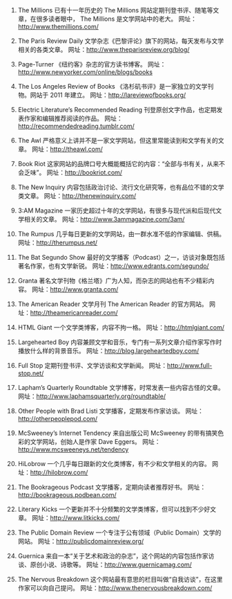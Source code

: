 1. The Millions
已有十一年历史的 The Millions 网站定期刊登书评、随笔等文章，在很多读者眼中， The Millions 是文学网站中的老大。
网址：http://www.themillions.com/

2. The Paris Review Daily
文学杂志《巴黎评论》旗下的网站，每天发布与文学相关的各类文章。
网址：http://www.theparisreview.org/blog/

3. Page-Turner
《纽约客》杂志的官方读书博客。
网址：http://www.newyorker.com/online/blogs/books

4. The Los Angeles Review of Books
《洛杉矶书评》是一家独立的文学刊物。网站于 2011 年建立。
网址：http://lareviewofbooks.org/

5. Electric Literature’s Recommended Reading
刊登原创文字作品，也定期发表作家和编辑推荐阅读的作品。
网址：http://recommendedreading.tumblr.com/

6. The Awl
严格意义上讲并不是一家文学网站，但这里常能读到和文学有关的文章。
网址：http://theawl.com/

7. Book Riot
这家网站的品牌口号大概能概括它的内容：“全部与书有关，从来不会乏味”。
网址：http://bookriot.com/

8. The New Inquiry
内容包括政治讨论、流行文化研究等，也有品位不错的文学类文章。
网址：http://thenewinquiry.com/

9. 3:AM Magazine
一家历史超过十年的文学网站，有很多与现代派和后现代文学相关的文章。
网址：http://www.3ammagazine.com/3am/

10. The Rumpus
几乎每日更新的文学网站，由一群水准不低的作家编辑、供稿。
网址：http://therumpus.net/

11. The Bat Segundo Show
最好的文学播客（Podcast）之一，访谈对象既包括著名作家，也有文学新锐。 网址：http://www.edrants.com/segundo/

12. Granta
著名文学刊物《格兰塔》广为人知，而杂志的网站也有不少精彩内容。
网址：http://www.granta.com/

13. The American Reader
文学月刊 The American Reader 的官方网站。
网址：http://theamericanreader.com/

14. HTML Giant
一个文学类博客，内容不拘一格。
网址：http://htmlgiant.com/

15. Largehearted Boy
内容兼顾文学和音乐，专门有一系列文章介绍作家写作时播放什么样的背景音乐。
网址：http://blog.largeheartedboy.com/

16. Full Stop
定期刊登书评、文学访谈和文学新闻。
网址：http://www.full-stop.net/

17. Lapham’s Quarterly Roundtable
文学博客，时常发表一些内容古怪的文章。
网址：http://www.laphamsquarterly.org/roundtable/

18. Other People with Brad Listi
文学播客，定期发布作家访谈。
网址：http://otherpeoplepod.com/

19. McSweeney’s Internet Tendency
来自出版公司 McSweeney 的带有搞笑色彩的文学网站，创始人是作家 Dave Eggers。
网址：http://www.mcsweeneys.net/tendency

20. HiLobrow
一个几乎每日跟新的文化类博客，有不少和文学相关的内容。
网址：http://hilobrow.com/

21. The Bookrageous Podcast
文学播客，定期向读者推荐好书。
网址：http://bookrageous.podbean.com/

22. Literary Kicks
一个更新并不十分频繁的文学类博客，但可以找到不少好文章。
网址：http://www.litkicks.com/

23. The Public Domain Review
一个专注于公有领域（Public Domain）文学的网站。
网址：http://publicdomainreview.org/

24. Guernica
来自一本“关于艺术和政治的杂志”，这个网站的内容包括作家访谈、原创小说、诗歌等。
网址：http://www.guernicamag.com/

25. The Nervous Breakdown
这个网站最有意思的栏目叫做“自我访谈”，在这里作家可以向自己提问。
网址：http://www.thenervousbreakdown.com/ 


